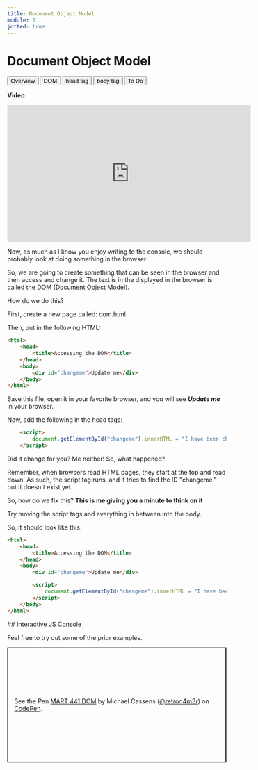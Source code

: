 ```yaml
---
title: Document Object Model
module: 3
jotted: true
---
```


# Document Object Model

<div class="tab">
  <button class="tablinks active" onclick="openTab(event, 'Overview')">Overview</button>
  <button class="tablinks" onclick="openTab(event, 'DOM')">DOM</button>
  <button class="tablinks" onclick="openTab(event, 'Head')">head tag</button>
  <button class="tablinks" onclick="openTab(event, 'Body')">body tag</button>
  <button class="tablinks" onclick="openTab(event, 'ToDo')">To Do</button>
</div>
<div id="Overview" class="tabcontent" style="display:block"  markdown="1">

**Video**
<div class="embed-responsive embed-responsive-16by9"><iframe width="560" height="315" src="https://www.youtube.com/embed/H6fyhJXH-_U" frameborder="0" allow="accelerometer; autoplay; encrypted-media; gyroscope; picture-in-picture" allowfullscreen></iframe></div>

Now, as much as I know you enjoy writing to the console, we should probably look at doing something in the browser.

</div>

<div id="DOM" class="tabcontent">
<div class="tabhtml" markdown="1">

So, we are going to create something that can be seen in the browser and then access and change it.  The text is in the displayed in the browser is called the DOM (Document Object Model).  

How do we do this?

First, create a new page called: dom.html.

Then, put in the following HTML:

```html
<html>
    <head>
        <title>Accessing the DOM</title>
    </head>
    <body>
        <div id="changeme">Update me</div>
    </body>
</html>
```
Save this file, open it in your favorite browser, and you will see ***Update me*** in your browser.

</div>
</div>
<div id="Head" class="tabcontent">
<div class="tabhtml" markdown="1">

Now, add the following in the head tags:

```html
    <script>
        document.getElementById("changeme").innerHTML = "I have been changed";
    </script>
```

Did it change for you?  Me neither!  So, what happened?

Remember, when browsers read HTML pages, they start at the top and read down.  As such, the script tag runs, and it tries to find the ID "changeme," but it doesn't exist yet.

So, how do we fix this?  **This is me giving you a minute to think on it**

</div>
</div>
<div id="Body" class="tabcontent">
<div class="tabhtml" markdown="1">

Try moving the script tags and everything in between into the body.

So, it should look like this:

```html
<html>
    <head>
        <title>Accessing the DOM</title>
    </head>
    <body>
        <div id="changeme">Update me</div>

        <script>
            document.getElementById("changeme").innerHTML = "I have been changed";
        </script>
    </body>
</html>
```
</div>
</div>
<div id="ToDo" class="tabcontent" >
<div class="tabhtml" markdown="1">
## Interactive JS Console

Feel free to try out some of the prior examples.

<p class="codepen" data-height="265" data-theme-id="light" data-default-tab="html,result" data-user="retrog4m3r" data-slug-hash="mdrgyeE" style="height: 265px; box-sizing: border-box; display: flex; align-items: center; justify-content: center; border: 2px solid; margin: 1em 0; padding: 1em;" data-pen-title="MART 441 DOM">
  <span>See the Pen <a href="https://codepen.io/retrog4m3r/pen/mdrgyeE">
  MART 441 DOM</a> by Michael Cassens (<a href="https://codepen.io/retrog4m3r">@retrog4m3r</a>)
  on <a href="https://codepen.io">CodePen</a>.</span>
</p>
<script async src="https://cpwebassets.codepen.io/assets/embed/ei.js"></script>
</div>
</div>
